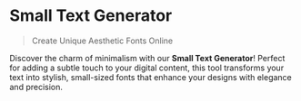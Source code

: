 # Small Text Generator

> Create Unique Aesthetic Fonts Online

Discover the charm of minimalism with our **Small Text Generator**! Perfect for adding a subtle touch to your digital content, this tool transforms your text into stylish, small-sized fonts that enhance your designs with elegance and precision.